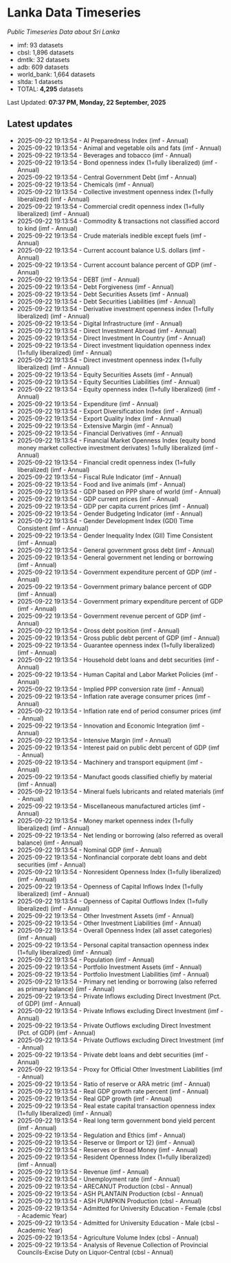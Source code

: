 # Lanka Data Timeseries
*Public Timeseries Data about Sri Lanka*

* imf: 93 datasets
* cbsl: 1,896 datasets
* dmtlk: 32 datasets
* adb: 609 datasets
* world_bank: 1,664 datasets
* sltda: 1 datasets
* TOTAL: **4,295** datasets

Last Updated: **07:37 PM, Monday, 22 September, 2025**

## Latest updates

* 2025-09-22 19:13:54 - AI Preparedness Index (imf - Annual)
* 2025-09-22 19:13:54 - Animal and vegetable oils and fats (imf - Annual)
* 2025-09-22 19:13:54 - Beverages and tobacco (imf - Annual)
* 2025-09-22 19:13:54 - Bond openness index (1=fully liberalized) (imf - Annual)
* 2025-09-22 19:13:54 - Central Government Debt (imf - Annual)
* 2025-09-22 19:13:54 - Chemicals (imf - Annual)
* 2025-09-22 19:13:54 - Collective investment openness index (1=fully liberalized) (imf - Annual)
* 2025-09-22 19:13:54 - Commercial credit openness index (1=fully liberalized) (imf - Annual)
* 2025-09-22 19:13:54 - Commodity & transactions not classified accord to kind (imf - Annual)
* 2025-09-22 19:13:54 - Crude materials inedible except fuels (imf - Annual)
* 2025-09-22 19:13:54 - Current account balance U.S. dollars (imf - Annual)
* 2025-09-22 19:13:54 - Current account balance percent of GDP (imf - Annual)
* 2025-09-22 19:13:54 - DEBT (imf - Annual)
* 2025-09-22 19:13:54 - Debt Forgiveness (imf - Annual)
* 2025-09-22 19:13:54 - Debt Securities Assets (imf - Annual)
* 2025-09-22 19:13:54 - Debt Securities Liabilities (imf - Annual)
* 2025-09-22 19:13:54 - Derivative investment openness index (1=fully liberalized) (imf - Annual)
* 2025-09-22 19:13:54 - Digital Infrastructure (imf - Annual)
* 2025-09-22 19:13:54 - Direct Investment Abroad (imf - Annual)
* 2025-09-22 19:13:54 - Direct Investment In Country (imf - Annual)
* 2025-09-22 19:13:54 - Direct investment liquidation openness index (1=fully liberalized) (imf - Annual)
* 2025-09-22 19:13:54 - Direct investment openness index (1=fully liberalized) (imf - Annual)
* 2025-09-22 19:13:54 - Equity Securities Assets (imf - Annual)
* 2025-09-22 19:13:54 - Equity Securities Liabilities (imf - Annual)
* 2025-09-22 19:13:54 - Equity openness index (1=fully liberalized) (imf - Annual)
* 2025-09-22 19:13:54 - Expenditure (imf - Annual)
* 2025-09-22 19:13:54 - Export Diversification Index (imf - Annual)
* 2025-09-22 19:13:54 - Export Quality Index (imf - Annual)
* 2025-09-22 19:13:54 - Extensive Margin (imf - Annual)
* 2025-09-22 19:13:54 - Financial Derivatives (imf - Annual)
* 2025-09-22 19:13:54 - Financial Market Openness Index (equity bond money market collective investment derivates) 1=fully liberalized (imf - Annual)
* 2025-09-22 19:13:54 - Financial credit openness index (1=fully liberalized) (imf - Annual)
* 2025-09-22 19:13:54 - Fiscal Rule Indicator (imf - Annual)
* 2025-09-22 19:13:54 - Food and live animals (imf - Annual)
* 2025-09-22 19:13:54 - GDP based on PPP share of world (imf - Annual)
* 2025-09-22 19:13:54 - GDP current prices (imf - Annual)
* 2025-09-22 19:13:54 - GDP per capita current prices (imf - Annual)
* 2025-09-22 19:13:54 - Gender Budgeting Indicator (imf - Annual)
* 2025-09-22 19:13:54 - Gender Development Index (GDI) Time Consistent (imf - Annual)
* 2025-09-22 19:13:54 - Gender Inequality Index (GII) Time Consistent (imf - Annual)
* 2025-09-22 19:13:54 - General government gross debt (imf - Annual)
* 2025-09-22 19:13:54 - General government net lending or borrowing (imf - Annual)
* 2025-09-22 19:13:54 - Government expenditure percent of GDP (imf - Annual)
* 2025-09-22 19:13:54 - Government primary balance percent of GDP (imf - Annual)
* 2025-09-22 19:13:54 - Government primary expenditure percent of GDP (imf - Annual)
* 2025-09-22 19:13:54 - Government revenue percent of GDP (imf - Annual)
* 2025-09-22 19:13:54 - Gross debt position (imf - Annual)
* 2025-09-22 19:13:54 - Gross public debt percent of GDP (imf - Annual)
* 2025-09-22 19:13:54 - Guarantee openness index (1=fully liberalized) (imf - Annual)
* 2025-09-22 19:13:54 - Household debt loans and debt securities (imf - Annual)
* 2025-09-22 19:13:54 - Human Capital and Labor Market Policies (imf - Annual)
* 2025-09-22 19:13:54 - Implied PPP conversion rate (imf - Annual)
* 2025-09-22 19:13:54 - Inflation rate average consumer prices (imf - Annual)
* 2025-09-22 19:13:54 - Inflation rate end of period consumer prices (imf - Annual)
* 2025-09-22 19:13:54 - Innovation and Economic Integration (imf - Annual)
* 2025-09-22 19:13:54 - Intensive Margin (imf - Annual)
* 2025-09-22 19:13:54 - Interest paid on public debt percent of GDP (imf - Annual)
* 2025-09-22 19:13:54 - Machinery and transport equipment (imf - Annual)
* 2025-09-22 19:13:54 - Manufact goods classified chiefly by material (imf - Annual)
* 2025-09-22 19:13:54 - Mineral fuels lubricants and related materials (imf - Annual)
* 2025-09-22 19:13:54 - Miscellaneous manufactured articles (imf - Annual)
* 2025-09-22 19:13:54 - Money market openness index (1=fully liberalized) (imf - Annual)
* 2025-09-22 19:13:54 - Net lending or borrowing (also referred as overall balance) (imf - Annual)
* 2025-09-22 19:13:54 - Nominal GDP (imf - Annual)
* 2025-09-22 19:13:54 - Nonfinancial corporate debt loans and debt securities (imf - Annual)
* 2025-09-22 19:13:54 - Nonresident Openness Index (1=fully liberalized) (imf - Annual)
* 2025-09-22 19:13:54 - Openness of Capital Inflows Index (1=fully liberalized) (imf - Annual)
* 2025-09-22 19:13:54 - Openness of Capital Outflows Index (1=fully liberalized) (imf - Annual)
* 2025-09-22 19:13:54 - Other Investment Assets (imf - Annual)
* 2025-09-22 19:13:54 - Other Investment Liabilities (imf - Annual)
* 2025-09-22 19:13:54 - Overall Openness Index (all asset categories) (imf - Annual)
* 2025-09-22 19:13:54 - Personal capital transaction openness index (1=fully liberalized) (imf - Annual)
* 2025-09-22 19:13:54 - Population (imf - Annual)
* 2025-09-22 19:13:54 - Portfolio Investment Assets (imf - Annual)
* 2025-09-22 19:13:54 - Portfolio Investment Liabilities (imf - Annual)
* 2025-09-22 19:13:54 - Primary net lending or borrowing (also referred as primary balance) (imf - Annual)
* 2025-09-22 19:13:54 - Private Inflows excluding Direct Investment (Pct. of GDP) (imf - Annual)
* 2025-09-22 19:13:54 - Private Inflows excluding Direct Investment (imf - Annual)
* 2025-09-22 19:13:54 - Private Outflows excluding Direct Investment (Pct. of GDP) (imf - Annual)
* 2025-09-22 19:13:54 - Private Outflows excluding Direct Investment (imf - Annual)
* 2025-09-22 19:13:54 - Private debt loans and debt securities (imf - Annual)
* 2025-09-22 19:13:54 - Proxy for Official Other Investment Liabilities (imf - Annual)
* 2025-09-22 19:13:54 - Ratio of reserve or ARA metric (imf - Annual)
* 2025-09-22 19:13:54 - Real GDP growth rate percent (imf - Annual)
* 2025-09-22 19:13:54 - Real GDP growth (imf - Annual)
* 2025-09-22 19:13:54 - Real estate capital transaction openness index (1=fully liberalized) (imf - Annual)
* 2025-09-22 19:13:54 - Real long term government bond yield percent (imf - Annual)
* 2025-09-22 19:13:54 - Regulation and Ethics (imf - Annual)
* 2025-09-22 19:13:54 - Reserve or (Import or 12) (imf - Annual)
* 2025-09-22 19:13:54 - Reserves or Broad Money (imf - Annual)
* 2025-09-22 19:13:54 - Resident Openness Index (1=fully liberalized) (imf - Annual)
* 2025-09-22 19:13:54 - Revenue (imf - Annual)
* 2025-09-22 19:13:54 - Unemployment rate (imf - Annual)
* 2025-09-22 19:13:54 - ARECANUT Production (cbsl - Annual)
* 2025-09-22 19:13:54 - ASH PLANTAIN Production (cbsl - Annual)
* 2025-09-22 19:13:54 - ASH PUMPKIN Production (cbsl - Annual)
* 2025-09-22 19:13:54 - Admitted for University Education - Female (cbsl - Academic Year)
* 2025-09-22 19:13:54 - Admitted for University Education - Male (cbsl - Academic Year)
* 2025-09-22 19:13:54 - Agriculture Volume Index (cbsl - Annual)
* 2025-09-22 19:13:54 - Analysis of Revenue Collection of Provincial Councils-Excise Duty on Liquor-Central (cbsl - Annual)